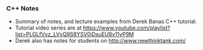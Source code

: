 ### C++ Notes
- Summary of notes, and lecture examples from Derek Banas C++ tutorial.
- Tutorial video series are at https://www.youtube.com/playlist?list=PLGLfVvz_LVvQ9S8YSV0iDsuEU8v11yP9M
- Derek also has notes for students on http://www.newthinktank.com/
